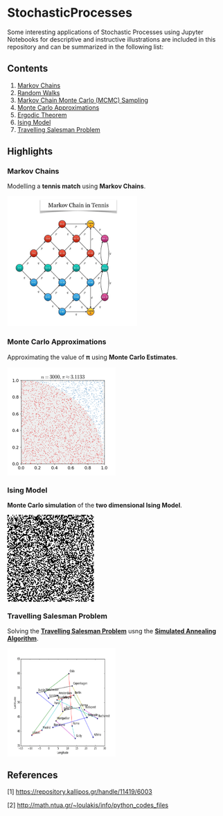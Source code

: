 # StochasticProcesses
Some interesting applications of Stochastic Processes using Jupyter Notebooks for descriptive and instructive illustrations are included in this repository and can be summarized in the following list:

## Contents
<OL>
  <LI><a href="Notebooks/MarkovChains.ipynb">Markov Chains</a></LI>
  <LI><a href="Notebooks/RandomWalk.ipynb">Random Walks</a></LI>
  <LI><a href="Notebooks/MarkovChainMonteCarloSampling.ipynb">Markov Chain Monte Carlo (MCMC) Sampling</a></LI>
  <LI><a href="Notebooks/MonteCarloApproximations.ipynb">Monte Carlo Approximations</a></LI>
  <LI><a href="Notebooks/ErgodicTheorem.ipynb">Ergodic Theorem</a></LI>
  <LI><a href="Notebooks/IsingModel.ipynb">Ising Model</a></LI>
  <LI><a href="Notebooks/TravellingSalesmanProblem.ipynb">Travelling Salesman Problem</a></LI>
</OL>

## Highlights

### Markov Chains
Modelling a <B>tennis match</B> using <B>Markov Chains</B>.<div><img src="Images/MarkovChainTennis.jpg" width="300" height="300"></div>

### Monte Carlo Approximations
Approximating the value of 𝛑 using <B>Monte Carlo Estimates</B>. <div><img src="Images/MCMCApproximatingPi.gif" width="250" height="250" align="middle"></div>

### Ising Model 
<B>Monte Carlo simulation</B> of the <B>two dimensional Ising Model</B>. <div><img src="Images/Ising2D.gif" width="200" height="200" align="middle"></div>

### Travelling Salesman Problem
Solving the <B>[Travelling Salesman Problem](https://en.wikipedia.org/wiki/Travelling_salesman_problem)</B> usng the <B>[Simulated Annealing Algorithm](https://en.wikipedia.org/wiki/Simulated_annealing)</B>.<div><img src="Images/TSPEurope.gif" width="250" height="250" align="middle"></div>

## References
[1] https://repository.kallipos.gr/handle/11419/6003
  
[2] http://math.ntua.gr/~loulakis/info/python_codes_files
